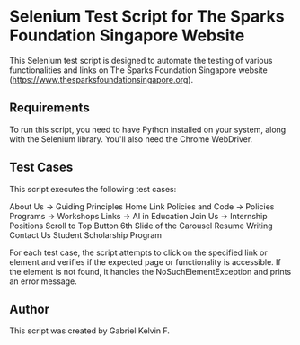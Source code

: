 # Selenium Test Script for The Sparks Foundation Singapore Website

This Selenium test script is designed to automate the testing of various functionalities and links on The Sparks Foundation Singapore website (https://www.thesparksfoundationsingapore.org).

## Requirements

To run this script, you need to have Python installed on your system, along with the Selenium library. You'll also need the Chrome WebDriver.

## Test Cases

This script executes the following test cases:

About Us -> Guiding Principles
Home Link
Policies and Code -> Policies
Programs -> Workshops
Links -> AI in Education
Join Us -> Internship Positions
Scroll to Top Button
6th Slide of the Carousel
Resume Writing
Contact Us
Student Scholarship Program

For each test case, the script attempts to click on the specified link or element and verifies if the expected page or functionality is accessible. If the element is not found, it handles the NoSuchElementException and prints an error message.

## Author
This script was created by Gabriel Kelvin F.